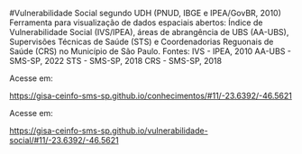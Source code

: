 #Vulnerabilidade Social segundo UDH (PNUD, IBGE e IPEA/GovBR, 2010)
Ferramenta para visualização de dados espaciais abertos:
Índice de Vulnerabilidade Social (IVS/IPEA), áreas de abrangência de UBS (AA-UBS), Supervisões Técnicas de Saúde (STS) e Coordenadorias Reguonais de Saúde (CRS) no Município de São Paulo.
Fontes:
IVS - IPEA, 2010
AA-UBS - SMS-SP, 2022
STS - SMS-SP, 2018
CRS - SMS-SP, 2018

Acesse em: <p>https://gisa-ceinfo-sms-sp.github.io/conhecimentos/#11/-23.6392/-46.5621</p>

Acesse em: <p>https://gisa-ceinfo-sms-sp.github.io/vulnerabilidade-social/#11/-23.6392/-46.5621</p>
